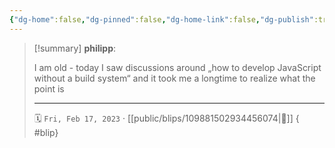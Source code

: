 ```yaml
---
{"dg-home":false,"dg-pinned":false,"dg-home-link":false,"dg-publish":true,"type":"blip","disabled rules":["yaml-title","yaml-title-alias","file-name-heading"],"title":"philipp on mastodon @ 2023-02-17","created-date":"2023-02-17T18:31:15","id":109881502934456080,"updated-date":"2025-05-02T08:50:43","dg-path":"blips/109881502934456074.md","permalink":"/blips/109881502934456074/","dgPassFrontmatter":true}
---
```


> [!summary] **philipp**:
>
> I am old - today I saw discussions around „how to develop JavaScript without a build system“ and it took me a longtime to realize what the point is
> - - -
>
> 🗓️ `Fri, Feb 17, 2023` · [[public/blips/109881502934456074\|🔗]]
{ #blip}

